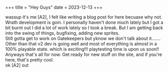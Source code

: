 +++ 
title = "Hey Guys" 
date = 2023-12-13
+++

wassup it's me [A2], I felt like writing a blog post for here becuase why not. <br>
Wrath development is goin. I personally haven't done much lately but I got a bit burnt out I did a lot of work lately so I took a break. But I am getting back into the swing of things, bugfixing, adding new sprites. <br>
Still gotta get to work on Gatekeepers but yknow we don't talk about it....... <br>
Other than that v2 dev is going well and most of everything is almost in a 100% playable state. which is exciting!!! playtesting time is upon us soon!! <br>
Anyways that's all for now. Get ready for new stuff on the site, and if you're here, that's pretty cool. <br>
ok [A2] out
